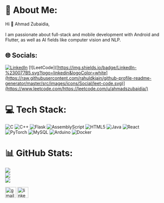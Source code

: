 # 💫 About Me:
Hi 👋 Ahmad Zubaidia,<br><br>I am passionate about full-stack and mobile development with Android and Flutter, as well as AI fields like computer vision and NLP.


## 🌐 Socials:
[![LinkedIn](https://img.shields.io/badge/LinkedIn-%230077B5.svg?logo=linkedin&logoColor=white)](https://linkedin.com/in/https://www.linkedin.com/in/ahmad-zubaidia/) 
[![LeetCode]([https://img.shields.io/badge/LinkedIn-%230077B5.svg?logo=linkedin&logoColor=white](https://raw.githubusercontent.com/rahuldkjain/github-profile-readme-generator/master/src/images/icons/Social/leet-code.svg)](https://www.leetcode.com/https://leetcode.com/u/ahmadszubaidia/) 

# 💻 Tech Stack:
![C](https://img.shields.io/badge/c-%2300599C.svg?style=for-the-badge&logo=c&logoColor=white) ![C++](https://img.shields.io/badge/c++-%2300599C.svg?style=for-the-badge&logo=c%2B%2B&logoColor=white) ![Flask](https://img.shields.io/badge/flask-%23000.svg?style=for-the-badge&logo=flask&logoColor=white) ![AssemblyScript](https://img.shields.io/badge/assembly%20script-%23000000.svg?style=for-the-badge&logo=assemblyscript&logoColor=white) ![HTML5](https://img.shields.io/badge/html5-%23E34F26.svg?style=for-the-badge&logo=html5&logoColor=white) ![Java](https://img.shields.io/badge/java-%23ED8B00.svg?style=for-the-badge&logo=openjdk&logoColor=white) ![React](https://img.shields.io/badge/react-%2320232a.svg?style=for-the-badge&logo=react&logoColor=%2361DAFB) ![PyTorch](https://img.shields.io/badge/PyTorch-%23EE4C2C.svg?style=for-the-badge&logo=PyTorch&logoColor=white) ![MySQL](https://img.shields.io/badge/mysql-4479A1.svg?style=for-the-badge&logo=mysql&logoColor=white) ![Arduino](https://img.shields.io/badge/-Arduino-00979D?style=for-the-badge&logo=Arduino&logoColor=white) ![Docker](https://img.shields.io/badge/docker-%230db7ed.svg?style=for-the-badge&logo=docker&logoColor=white)
# 📊 GitHub Stats:
![](https://github-readme-stats.vercel.app/api?username=AhmedZubaidia&theme=dark&hide_border=false&include_all_commits=true&count_private=false)<br/>
![](https://github-readme-streak-stats.herokuapp.com/?user=AhmedZubaidia&theme=dark&hide_border=false)<br/>
![](https://github-readme-stats.vercel.app/api/top-langs/?username=AhmedZubaidia&theme=dark&hide_border=false&include_all_commits=true&count_private=false&layout=compact)


<div align="left">
  <img src="https://img.shields.io/static/v1?message=Gmail&logo=gmail&label=&color=D14836&logoColor=white&labelColor=&style=for-the-badge" height="35" alt="gmail logo"  />
  <img src="https://img.shields.io/static/v1?message=LinkedIn&logo=linkedin&label=&color=0077B5&logoColor=white&labelColor=&style=for-the-badge" height="35" alt="linkedin logo"  />
</div>


<!-- Proudly created with GPRM ( https://gprm.itsvg.in ) -->
